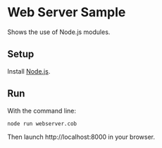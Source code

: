 # Web Server Sample

Shows the use of Node.js modules.

## Setup

Install [Node.js](http://nodejs.org).

## Run

With the command line:

```
node run webserver.cob
```

Then launch 
http://localhost:8000 
in your browser.




